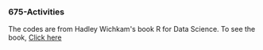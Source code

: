 ### 675-Activities
The codes are from Hadley Wichkam's book R for Data Science.
To see the book,
[Click here](https://r4ds.had.co.nz/index.html)


